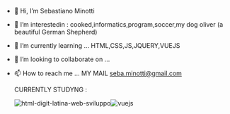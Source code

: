 
- 👋 Hi, I’m Sebastiano Minotti
- 👀 I’m interestedin  : cooked,informatics,program,soccer,my dog oliver (a beautiful German Shepherd)
- 🌱 I’m currently learning ... HTML,CSS,JS,JQUERY,VUEJS
- 💞️ I’m looking to collaborate on ...
- 📫 How to reach me ... MY MAIL seba.minotti@gmail.com
   
  CURRENTLY STUDYNG :
  
  ![html-digit-latina-web-sviluppo](https://user-images.githubusercontent.com/89351514/138189958-73192624-54ea-4daf-b9dc-70c41754ad05.png)![vuejs](https://user-images.githubusercontent.com/89351514/138190049-0c81eb0b-9e3b-4be6-887a-e7f6be3f0dfc.png)








<!---
sebaminotti82/sebaminotti82 is a ✨ special ✨ repository because its `README.md` (this file) appears on your GitHub profile.
You can click the Preview link to take a look at your changes.
--->
